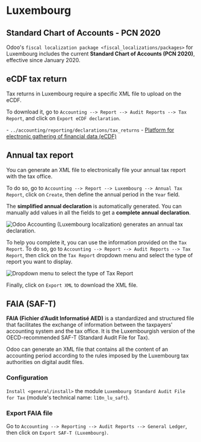 # Luxembourg

## Standard Chart of Accounts - PCN 2020

Odoo's `fiscal localization package <fiscal_localizations/packages>` for
Luxembourg includes the current **Standard Chart of Accounts (PCN
2020)**, effective since January 2020.

## eCDF tax return

Tax returns in Luxembourg require a specific XML file to upload on the
eCDF.

To download it, go to `Accounting --> Report --> Audit Reports --> Tax
Report`, and click on `Export eCDF declaration`.

<div class="seealso">

\- `../accounting/reporting/declarations/tax_returns` - [Platform for
electronic gathering of financial data (eCDF)](http://www.ecdf.lu)

</div>

## Annual tax report

You can generate an XML file to electronically file your annual tax
report with the tax office.

To do so, go to `Accounting --> Report --> Luxembourg --> Annual Tax
Report`, click on `Create`, then define the annual period in the `Year`
field.

The **simplified annual declaration** is automatically generated. You
can manually add values in all the fields to get a **complete annual
declaration**.

![Odoo Accounting (Luxembourg localization) generates an annual tax
declaration.](luxembourg/annual-tax-report.png)

To help you complete it, you can use the information provided on the
`Tax Report`. To do so, go to `Accounting --> Report --> Audit Reports
--> Tax Report`, then click on the `Tax Report` dropdown menu and select
the type of report you want to display.

![Dropdown menu to select the type of Tax
Report](luxembourg/tax-report-types.png)

Finally, click on `Export XML` to download the XML file.

## FAIA (SAF-T)

**FAIA (Fichier d’Audit Informatisé AED)** is a standardized and
structured file that facilitates the exchange of information between the
taxpayers' accounting system and the tax office. It is the Luxembourgish
version of the OECD-recommended SAF-T (Standard Audit File for Tax).

Odoo can generate an XML file that contains all the content of an
accounting period according to the rules imposed by the Luxembourg tax
authorities on digital audit files.

### Configuration

`Install <general/install>` the module `Luxembourg Standard Audit File
for Tax` (module's technical name: `l10n_lu_saft`).

### Export FAIA file

Go to `Accounting --> Reporting --> Audit Reports --> General Ledger`,
then click on `Export SAF-T (Luxembourg)`.
